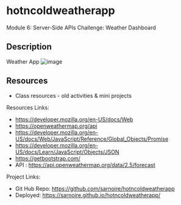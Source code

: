 # hotncoldweatherapp
Module 6: Server-Side APIs Challenge: Weather Dashboard
## Description
Weather App 
![image](https://user-images.githubusercontent.com/115049982/232255768-49c9fcce-28c7-4d36-93a6-80589ff249c7.png)


## Resources
+ Class resources - old activities & mini projects

Resources Links:
+ https://developer.mozilla.org/en-US/docs/Web <br>
+ https://openweathermap.org/api <br>
+ https://developer.mozilla.org/en-US/docs/Web/JavaScript/Reference/Global_Objects/Promise <br>
+ https://developer.mozilla.org/en-US/docs/Learn/JavaScript/Objects/JSON <br>
+ https://getbootstrap.com/ <br>
+ API : https://api.openweathermap.org/data/2.5/forecast


Project Links:
+ Git Hub Repo: https://github.com/sarnoire/hotncoldweatherapp
+ Deployed: https://sarnoire.github.io/hotncoldweatherapp/


